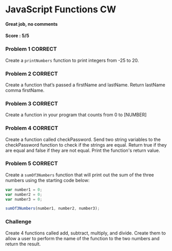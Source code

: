 # JavaScript Functions CW
#### Great job, no comments
#### Score : 5/5
### Problem 1 CORRECT

Create a ```printNumbers``` function to print integers from -25 to 20.

### Problem 2 CORRECT
Create a function that’s passed a firstName and lastName. Return lastName comma firstName.

### Problem 3 CORRECT
Create a function in your program that counts from 0 to [NUMBER]

### Problem 4 CORRECT
Create a function called checkPassword. Send two string variables to the checkPassword function to check if the strings are equal. Return true if they are equal and false if they are not equal. Print the function's return value.

### Problem 5 CORRECT
Create a ```sumOf3Numbers``` function that will print out the sum of the three numbers using the starting code below:
```javascript
var number1 = 0;
var number2 = 0;
var number3 = 0;

sumOf3Numbers(number1, number2, number3);
```

### Challenge
Create 4 functions called add, subtract, multiply, and divide. Create them to allow a user to perform the name of the function to the two numbers and return the result.
